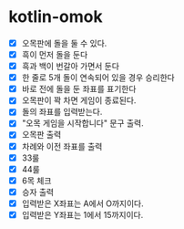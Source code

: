 # kotlin-omok
- [x] 오목판에 돌을 둘 수 있다.
- [x] 흑이 먼저 돌을 둔다
- [x] 흑과 백이 번갈아 가면서 둔다
- [x] 한 줄로 5개 돌이 연속되어 있을 경우 승리한다 
- [x] 바로 전에 돌을 둔 좌표를 표기한다
- [x] 오목판이 꽉 차면 게임이 종료된다.
- [x] 돌의 좌표를 입력받는다.
- [x] "오목 게임을 시작합니다" 문구 출력.
- [x] 오목판 출력
- [x] 차례와 이전 좌표를 출력
- [x] 33룰
- [x] 44룰
- [x] 6목 체크
- [x] 승자 출력
- [x] 입력받은 X좌표는 A에서 O까지이다.
- [x] 입력받은 Y좌표는 1에서 15까지이다.

